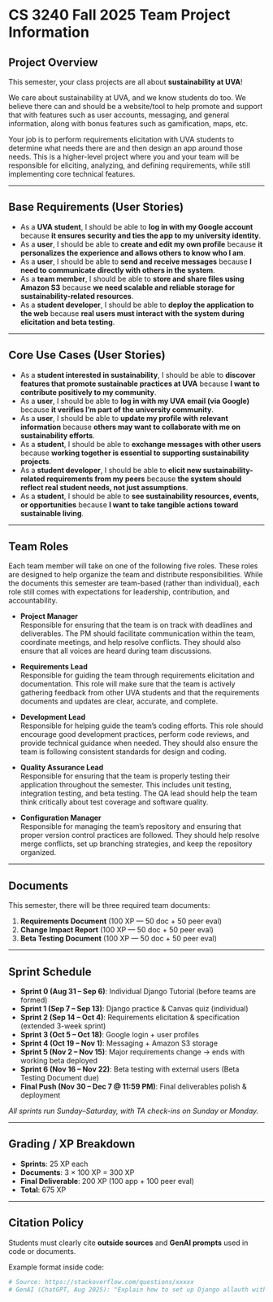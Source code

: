 # CS 3240 Fall 2025 Team Project Information

## Project Overview
This semester, your class projects are all about **sustainability at UVA**!  

We care about sustainability at UVA, and we know students do too. We believe there can and should be a website/tool to help promote and support that with features such as user accounts, messaging, and general information, along with bonus features such as gamification, maps, etc.  

Your job is to perform requirements elicitation with UVA students to determine what needs there are and then design an app around those needs. This is a higher-level project where you and your team will be responsible for eliciting, analyzing, and defining requirements, while still implementing core technical features.  

---

## Base Requirements (User Stories)
- As a **UVA student**, I should be able to **log in with my Google account** because **it ensures security and ties the app to my university identity**.  
- As a **user**, I should be able to **create and edit my own profile** because **it personalizes the experience and allows others to know who I am**.  
- As a **user**, I should be able to **send and receive messages** because **I need to communicate directly with others in the system**.  
- As a **team member**, I should be able to **store and share files using Amazon S3** because **we need scalable and reliable storage for sustainability-related resources**.  
- As a **student developer**, I should be able to **deploy the application to the web** because **real users must interact with the system during elicitation and beta testing**.  

---

## Core Use Cases (User Stories)
- As a **student interested in sustainability**, I should be able to **discover features that promote sustainable practices at UVA** because **I want to contribute positively to my community**.  
- As a **user**, I should be able to **log in with my UVA email (via Google)** because **it verifies I’m part of the university community**.  
- As a **user**, I should be able to **update my profile with relevant information** because **others may want to collaborate with me on sustainability efforts**.  
- As a **student**, I should be able to **exchange messages with other users** because **working together is essential to supporting sustainability projects**.  
- As a **student developer**, I should be able to **elicit new sustainability-related requirements from my peers** because **the system should reflect real student needs, not just assumptions**.  
- As a **student**, I should be able to **see sustainability resources, events, or opportunities** because **I want to take tangible actions toward sustainable living**.  

---

## Team Roles

Each team member will take on one of the following five roles. These roles are designed to help organize the team and distribute responsibilities. While the documents this semester are team-based (rather than individual), each role still comes with expectations for leadership, contribution, and accountability.

- **Project Manager**  
  Responsible for ensuring that the team is on track with deadlines and deliverables. The PM should facilitate communication within the team, coordinate meetings, and help resolve conflicts. They should also ensure that all voices are heard during team discussions.  

- **Requirements Lead**  
  Responsible for guiding the team through requirements elicitation and documentation. This role will make sure that the team is actively gathering feedback from other UVA students and that the requirements documents and updates are clear, accurate, and complete.  

- **Development Lead**  
  Responsible for helping guide the team’s coding efforts. This role should encourage good development practices, perform code reviews, and provide technical guidance when needed. They should also ensure the team is following consistent standards for design and coding.  

- **Quality Assurance Lead**  
  Responsible for ensuring that the team is properly testing their application throughout the semester. This includes unit testing, integration testing, and beta testing. The QA lead should help the team think critically about test coverage and software quality.  

- **Configuration Manager**  
  Responsible for managing the team’s repository and ensuring that proper version control practices are followed. They should help resolve merge conflicts, set up branching strategies, and keep the repository organized.  

---

## Documents
This semester, there will be three required team documents:  
1. **Requirements Document** (100 XP — 50 doc + 50 peer eval)  
2. **Change Impact Report** (100 XP — 50 doc + 50 peer eval)  
3. **Beta Testing Document** (100 XP — 50 doc + 50 peer eval)  

---

## Sprint Schedule
- **Sprint 0 (Aug 31 – Sep 6)**: Individual Django Tutorial (before teams are formed)  
- **Sprint 1 (Sep 7 – Sep 13)**: Django practice & Canvas quiz (individual)  
- **Sprint 2 (Sep 14 – Oct 4)**: Requirements elicitation & specification (extended 3-week sprint)  
- **Sprint 3 (Oct 5 – Oct 18)**: Google login + user profiles  
- **Sprint 4 (Oct 19 – Nov 1)**: Messaging + Amazon S3 storage  
- **Sprint 5 (Nov 2 – Nov 15)**: Major requirements change → ends with working beta deployed  
- **Sprint 6 (Nov 16 – Nov 22)**: Beta testing with external users (Beta Testing Document due)  
- **Final Push (Nov 30 – Dec 7 @ 11:59 PM)**: Final deliverables polish & deployment  

*All sprints run Sunday–Saturday, with TA check-ins on Sunday or Monday.*  

---

## Grading / XP Breakdown
- **Sprints**: 25 XP each  
- **Documents**: 3 × 100 XP = 300 XP  
- **Final Deliverable**: 200 XP (100 app + 100 peer eval)  
- **Total**: 675 XP  

---

## Citation Policy
Students must clearly cite **outside sources** and **GenAI prompts** used in code or documents.  

Example format inside code:  

```python
# Source: https://stackoverflow.com/questions/xxxxx
# GenAI (ChatGPT, Aug 2025): "Explain how to set up Django allauth with Google login"
